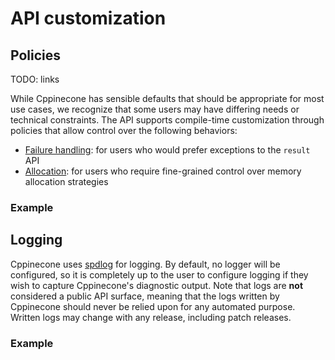 # API customization

## Policies

TODO: links

While Cppinecone has sensible defaults that should be appropriate for most use cases, we recognize that some users may
have differing needs or technical constraints. The API supports compile-time customization through policies that
allow control over the following behaviors:

* [Failure handling](): for users who would prefer exceptions to the `result` API
* [Allocation](): for users who require fine-grained control over memory allocation strategies

### Example

## Logging

Cppinecone uses [spdlog](https://github.com/gabime/spdlog) for logging. By default, no logger will be configured, so it
is completely up to the user to configure logging if they wish to capture Cppinecone's diagnostic output. Note that logs
are **not** considered a public API surface, meaning that the logs written by Cppinecone should never be relied upon for
any automated purpose. Written logs may change with any release, including patch releases.

### Example